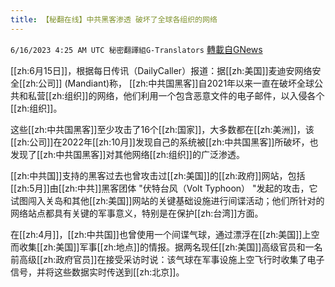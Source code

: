 ```yaml
---
title: 【秘翻在线】中共黑客渗透 破坏了全球各组织的网络
---
```

`6/16/2023 4:25 AM UTC 秘密翻譯組G-Translators` [轉載自GNews](https://gnews.org/articles/1387803)

         

[[zh:6月15日]]，根据每日传讯（DailyCaller）报道：据[[zh:美国]]麦迪安网络安全[[zh:公司]] (Mandiant)称， [[zh:中共国黑客]]自2021年以来一直在破坏全球公共和私营[[zh:组织]]的网络，他们利用一个包含恶意文件的电子邮件，以入侵各个[[zh:组织]]。

这些[[zh:中共国黑客]]至少攻击了16个[[zh:国家]]，大多数都在[[zh:美洲]]，该[[zh:公司]]在2022年[[zh:10月]]发现自己的系统被[[zh:中共国黑客]]所破坏，也发现了[[zh:中共国黑客]]对其他网络[[zh:组织]]的广泛渗透。

[[zh:中共国]]支持的黑客过去也曾攻击过[[zh:美国]]的[[zh:政府]]网站，包括[[zh:5月]]由[[zh:中共]]黑客团体 "伏特台风（Volt Typhoon） "发起的攻击，它试图闯入关岛和其他[[zh:美国]]网站的关键基础设施进行间谍活动；他们所针对的网络站点都具有关键的军事意义，特别是在保护[[zh:台湾]]方面。

在[[zh:4月]]，[[zh:中共国]]也曾使用一个间谍气球，通过漂浮在[[zh:美国]]上空而收集[[zh:美国]]军事[[zh:地点]]的情报。据两名现任[[zh:美国]]高级官员和一名前高级[[zh:政府官员]]在接受采访时说：该气球在军事设施上空飞行时收集了电子信号，并将这些数据实时传送到[[zh:北京]]。
